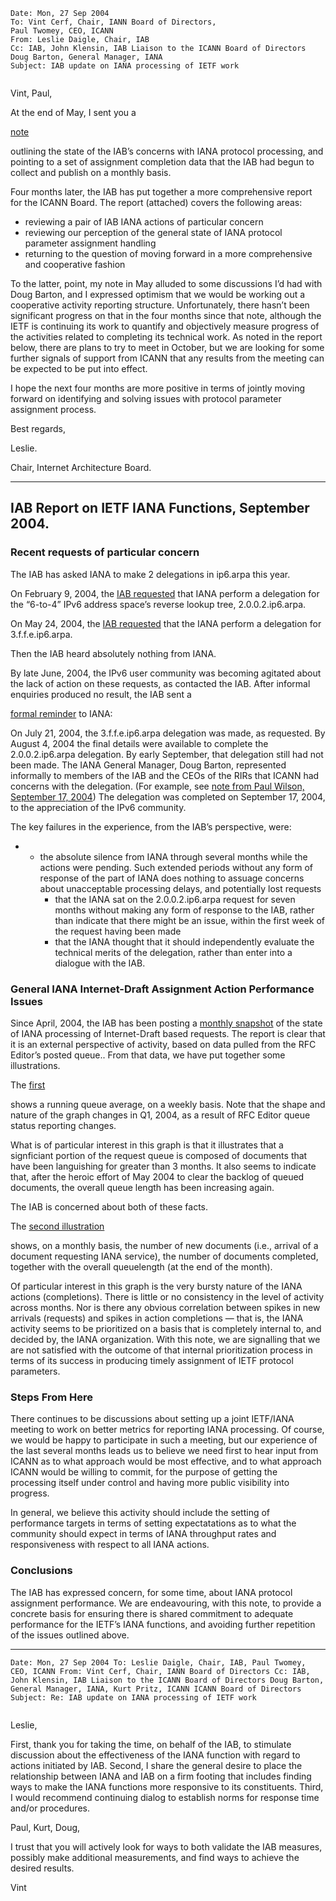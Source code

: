 

```
Date: Mon, 27 Sep 2004 
To: Vint Cerf, Chair, IANN Board of Directors, 
Paul Twomey, CEO, ICANN 
From: Leslie Daigle, Chair, IAB 
Cc: IAB, John Klensin, IAB Liaison to the ICANN Board of Directors 
Doug Barton, General Manager, IANA 
Subject: IAB update on IANA processing of IETF work


```

Vint, Paul,


At the end of May, I sent you a  

[note](/documents/correspondence/2004-05-27-iana-report.html)  

outlining the state of the IAB’s concerns with IANA protocol processing, and pointing to a set of assignment completion data that the IAB had begun to collect and publish on a monthly basis.


Four months later, the IAB has put together a more comprehensive report for the ICANN Board. The report (attached) covers the following areas:


* reviewing a pair of IAB IANA actions of particular concern
* reviewing our perception of the general state of IANA protocol parameter assignment handling
* returning to the question of moving forward in a more comprehensive and cooperative fashion


To the latter, point, my note in May alluded to some discussions I’d had with Doug Barton, and I expressed optimism that we would be working out a cooperative activity reporting structure. Unfortunately, there hasn’t been significant progress on that in the four months since that note, although the IETF is continuing its work to quantify and objectively measure progress of the activities related to completing its technical work. As noted in the report below, there are plans to try to meet in October, but we are looking for some further signals of support from ICANN that any results from the meeting can be expected to be put into effect.


I hope the next four months are more positive in terms of jointly moving forward on identifying and solving issues with protocol parameter assignment process.


Best regards,


Leslie.  

Chair, Internet Architecture Board.




---


IAB Report on IETF IANA Functions, September 2004.
--------------------------------------------------


### Recent requests of particular concern


The IAB has asked IANA to make 2 delegations in ip6.arpa this year.


On February 9, 2004, the [IAB requested](/documents/correspondence/2004-02-09-6to4-rev-delegation.html) that IANA perform a delegation for the “6-to-4” IPv6 address space’s reverse lookup tree, 2.0.0.2.ip6.arpa.


On May 24, 2004, the [IAB requested](/documents/correspondence/2004-05-24-3ffe-rev-delegation.html) that the IANA perform a delegation for 3.f.f.e.ip6.arpa.


Then the IAB heard absolutely nothing from IANA.


By late June, 2004, the IPv6 user community was becoming agitated about the lack of action on these requests, as contacted the IAB. After informal enquiries produced no result, the IAB sent a  

[formal reminder](/documents/correspondence/2004-07-16-iana-delegation.html) to IANA:


On July 21, 2004, the 3.f.f.e.ip6.arpa delegation was made, as requested. By August 4, 2004 the final details were available to complete the 2.0.0.2.ip6.arpa delegation. By early September, that delegation still had not been made. The IANA General Manager, Doug Barton, represented informally to members of the IAB and the CEOs of the RIRs that ICANN had concerns with the delegation. (For example, see [note from Paul Wilson, September 17, 2004](/documents/correspondence/2004-07-16-iana-delegation.html)) The delegation was completed on September 17, 2004, to the appreciation of the IPv6 community.


The key failures in the experience, from the IAB’s perspective, were:


* + the absolute silence from IANA through several months while the actions were pending. Such extended periods without any form of response of the part of IANA does nothing to assuage concerns about unacceptable processing delays, and potentially lost requests
	+ that the IANA sat on the 2.0.0.2.ip6.arpa request for seven months without making any form of response to the IAB, rather than indicate that there might be an issue, within the first week of the request having been made
	+ that the IANA thought that it should independently evaluate the technical merits of the delegation, rather than enter into a dialogue with the IAB.


### General IANA Internet-Draft Assignment Action Performance Issues


Since April, 2004, the IAB has been posting a [monthly snapshot](/documents/docs/iana/iana-report.html) of the state of IANA processing of Internet-Draft based requests. The report is clear that it is an external perspective of activity, based on data pulled from the RFC Editor’s posted queue.. From that data, we have put together some illustrations.


The [first](/documents/docs/iana/queue-stats1.png)  

shows a running queue average, on a weekly basis. Note that the shape and nature of the graph changes in Q1, 2004, as a result of RFC Editor queue status reporting changes.


What is of particular interest in this graph is that it illustrates that a signficiant portion of the request queue is composed of documents that have been languishing for greater than 3 months. It also seems to indicate that, after the heroic effort of May 2004 to clear the backlog of queued documents, the overall queue length has been increasing again.


The IAB is concerned about both of these facts.


The [second illustration](/documents/docs/iana/queue-stats2.png)  

shows, on a monthly basis, the number of new documents (i.e., arrival of a document requesting IANA service), the number of documents completed, together with the overall queuelength (at the end of the month).


Of particular interest in this graph is the very bursty nature of the IANA actions (completions). There is little or no consistency in the level of activity across months. Nor is there any obvious correlation between spikes in new arrivals (requests) and spikes in action completions — that is, the IANA activity seems to be prioritized on a basis that is completely internal to, and decided by, the IANA organization. With this note, we are signalling that we are not satisfied with the outcome of that internal prioritization process in terms of its success in producing timely assignment of IETF protocol parameters.


### Steps From Here


There continues to be discussions about setting up a joint IETF/IANA meeting to work on better metrics for reporting IANA processing. Of course, we would be happy to participate in such a meeting, but our experience of the last several months leads us to believe we need first to hear input from ICANN as to what approach would be most effective, and to what approach ICANN would be willing to commit, for the purpose of getting the processing itself under control and having more public visibility into progress.


In general, we believe this activity should include the setting of performance targets in terms of setting expectatations as to what the community should expect in terms of IANA throughput rates and responsiveness with respect to all IANA actions.


### Conclusions


The IAB has expressed concern, for some time, about IANA protocol assignment performance. We are endeavouring, with this note, to provide a concrete basis for ensuring there is shared commitment to adequate performance for the IETF’s IANA functions, and avoiding further repetition of the issues outlined above.




---



```
Date: Mon, 27 Sep 2004 To: Leslie Daigle, Chair, IAB, Paul Twomey, CEO, ICANN From: Vint Cerf, Chair, IANN Board of Directors Cc: IAB, John Klensin, IAB Liaison to the ICANN Board of Directors Doug Barton, General Manager, IANA, Kurt Pritz, ICANN ICANN Board of Directors Subject: Re: IAB update on IANA processing of IETF work


```

Leslie,


First, thank you for taking the time, on behalf of the IAB, to stimulate discussion about the effectiveness of the IANA function with regard to actions initiated by IAB. Second, I share the general desire to place the relationship between IANA and IAB on a firm footing that includes finding ways to make the IANA functions more responsive to its constituents. Third, I would recommend continuing dialog to establish norms for response time and/or procedures.


Paul, Kurt, Doug,


I trust that you will actively look for ways to both validate the IAB measures, possibly make additional measurements, and find ways to achieve the desired results.


Vint


 


